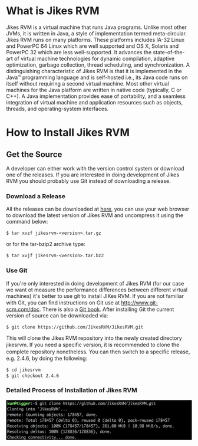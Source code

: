 # What is Jikes RVM
Jikes RVM is a virtual machine that runs Java programs. Unlike most other JVMs, it is written in Java, a style of
implementation termed meta-circular. Jikes RVM runs on many platforms. These platforms includes IA-32 Linux and PowerPC 64
Linux which are well supported and OS X, Solaris and PowerPC 32 which are less well-supported. It advances the state-of-the-
art of virtual machine technologies for dynamic compilation, adaptive optimization, garbage collection, thread scheduling, and 
synchronization. A distinguishing characteristic of Jikes RVM is that it is implemented in the Java™ programming language and 
is self-hosted i.e., its Java code runs on itself without requiring a second virtual machine. Most other virtual machines for 
the Java platform are written in native code (typically, C or C++). A Java implementation provides ease of portability, and a 
seamless integration of virtual machine and application resources such as objects, threads, and operating-system interfaces.

# How to Install Jikes RVM
## Get the Source
A developer can either work with the version control system or download one of the releases. If you are interested in doing 
development of Jikes RVM you should probably use Git instead of downloading a release.
### Download a Release
All the releases can be downloaded at [here](https://sourceforge.net/projects/jikesrvm/files/), you can use your web browser 
to download the latest version of Jikes RVM and uncompress it using the command below:
```
$ tar xvzf jikesrvm-<version>.tar.gz
```
or for the tar-bzip2 archive type:
```
$ tar xvjf jikesrvm-<version>.tar.bz2
```
### Use Git
If you're only interested in doing development of Jikes RVM (for our case we want ot measure the performance differences 
between different virtual machines) it's better to use git to install JIKes RVM.
If you are not familiar with Git, you can ﬁnd instructions on Git use at http://www.git-scm.com/doc. There is also a [Git 
book](https://www.git-scm.com/book/en/v2).
After installing Git the current version of source can be downloaded via:
```
$ git clone https://github.com/JikesRVM/JikesRVM.git
```
This will clone the Jikes RVM repository into the newly created directory jikesrvm.
If you need a speciﬁc version, it is recommended to clone the complete repository nonetheless. You can then switch to a 
speciﬁc release, e.g. 2.4.6, by doing the following:
```
$ cd jikesrvm 
$ git checkout 2.4.6
```
### Detailed Process of Installation of Jikes RVM
<img src="https://github.com/BoyuanFeng/CS263Project/blob/master/Installation_JikesRVM.png">

##


